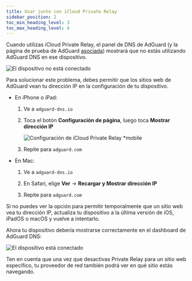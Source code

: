```yaml
---
title: Usar junto con iCloud Private Relay
sidebar_position: 2
toc_min_heading_level: 3
toc_max_heading_level: 4
---
```


Cuando utilizas iCloud Private Relay, el panel de DNS de AdGuard (y la página de prueba de AdGuard [asociada](https://adguard.com/test.html)) mostrará que no estás utilizando AdGuard DNS en ese dispositivo.

![El dispositivo no está conectado](https://cdn.adtidy.org/content/kb/dns/private/solving_problems/icloud_private_relay/device-not-connected.jpeg)

Para solucionar este problema, debes permitir que los sitios web de AdGuard vean tu dirección IP en la configuración de tu dispositivo.

- En iPhone o iPad:

    1. Ve a `adguard-dns.io`

    1. Toca el botón **Configuración de página**, luego toca **Mostrar dirección IP**

        ![Configuración de iCloud Private Relay *mobile](https://cdn.adtidy.org/content/kb/dns/private/solving_problems/icloud_private_relay/icloudpr.jpg)

    1. Repite para `adguard.com`

- En Mac:

    1. Ve a `adguard-dns.io`

    1. En Safari, elige **Ver** → **Recargar y Mostrar dirección IP**

    1. Repite para `adguard.com`

Si no puedes ver la opción para permitir temporalmente que un sitio web vea tu dirección IP, actualiza tu dispositivo a la última versión de iOS, iPadOS o macOS y vuelve a intentarlo.

Ahora tu dispositivo debería mostrarse correctamente en el dashboard de AdGuard DNS:

![El dispositivo está conectado](https://cdn.adtidy.org/content/kb/dns/private/solving_problems/icloud_private_relay/device-connected.jpeg)

Ten en cuenta que una vez que desactivas Private Relay para un sitio web específico, tu proveedor de red también podrá ver en qué sitio estás navegando.
